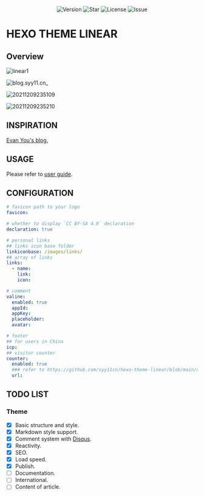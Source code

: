 <div align="center">

<p>

![Version](https://img.shields.io/github/package-json/v/syy11cn/hexo-theme-linear?style=for-the-badge)
![Star](https://img.shields.io/github/stars/syy11cn/hexo-theme-linear?style=for-the-badge)
![License](https://img.shields.io/github/license/syy11cn/hexo-theme-linear?style=for-the-badge)
![Issue](https://img.shields.io/github/issues/syy11cn/hexo-theme-linear?style=for-the-badge)

</p>

</div>

# HEXO THEME LINEAR

## Overview

![linear1](https://shaun.oss-cn-beijing.aliyuncs.com/typora/linear1.png/watermark)

![blog.syy11.cn_](https://shaun.oss-cn-beijing.aliyuncs.com/typora/blog.syy11.cn_.png/watermark)

![20211209235109](https://shaun.oss-cn-beijing.aliyuncs.com/typora/20211209235109.png/watermark)

![20211209235210](https://shaun.oss-cn-beijing.aliyuncs.com/typora/20211209235210.png/watermark)

## INSPIRATION

[Evan You's blog.](https://blog.evanyou.me)

## USAGE

Please refer to [user guide](/docs/guide.md).

## CONFIGURATION

```yml
# favicon path to your logo
favicon:

# whether to display `CC BY-SA 4.0` declaration
declaration: true

# personal links
## links icon base folder
linkiconbase: /images/links/
## array of links
links:
  - name:
    link:
    icon:

# comment
valine:
  enabled: true
  appId:
  appKey:
  placeholder:
  avatar:

# footer
## for users in China
icp:
## visitor counter
counter:
  enabled: true
  ### refer to https://github.com/syy11cn/hexo-theme-linear/blob/main/docs/guide.md
  url:
```

## TODO LIST

### Theme

- [x] Basic structure and style.
- [x] Markdown style support.
- [x] Comment system with [Disqus](https://disqus.com/).
- [x] Reactivity.
- [x] SEO.
- [x] Load speed.
- [x] Publish.
- [ ] Documentation.
- [ ] International.
- [ ] Content of article.